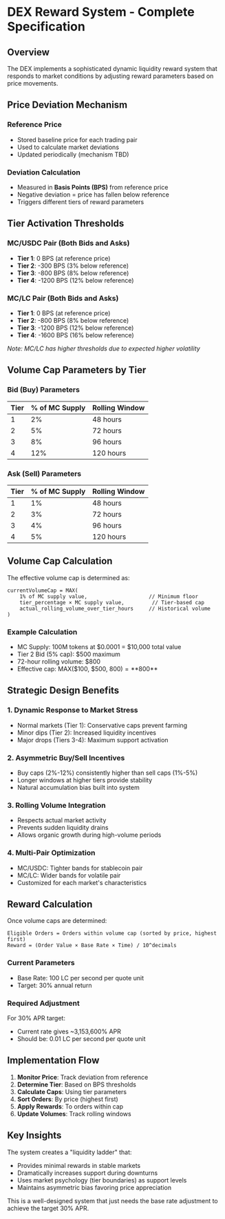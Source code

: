 # DEX Reward System - Complete Specification

## Overview
The DEX implements a sophisticated dynamic liquidity reward system that responds to market conditions by adjusting reward parameters based on price movements.

## Price Deviation Mechanism

### Reference Price
- Stored baseline price for each trading pair
- Used to calculate market deviations
- Updated periodically (mechanism TBD)

### Deviation Calculation
- Measured in **Basis Points (BPS)** from reference price
- Negative deviation = price has fallen below reference
- Triggers different tiers of reward parameters

## Tier Activation Thresholds

### MC/USDC Pair (Both Bids and Asks)
- **Tier 1**: 0 BPS (at reference price)
- **Tier 2**: -300 BPS (3% below reference)
- **Tier 3**: -800 BPS (8% below reference)
- **Tier 4**: -1200 BPS (12% below reference)

### MC/LC Pair (Both Bids and Asks)
- **Tier 1**: 0 BPS (at reference price)
- **Tier 2**: -800 BPS (8% below reference)
- **Tier 3**: -1200 BPS (12% below reference)
- **Tier 4**: -1600 BPS (16% below reference)

*Note: MC/LC has higher thresholds due to expected higher volatility*

## Volume Cap Parameters by Tier

### Bid (Buy) Parameters
| Tier | % of MC Supply | Rolling Window |
|------|----------------|----------------|
| 1    | 2%             | 48 hours       |
| 2    | 5%             | 72 hours       |
| 3    | 8%             | 96 hours       |
| 4    | 12%            | 120 hours      |

### Ask (Sell) Parameters
| Tier | % of MC Supply | Rolling Window |
|------|----------------|----------------|
| 1    | 1%             | 48 hours       |
| 2    | 3%             | 72 hours       |
| 3    | 4%             | 96 hours       |
| 4    | 5%             | 120 hours      |

## Volume Cap Calculation

The effective volume cap is determined as:
```
currentVolumeCap = MAX(
    1% of MC supply value,                    // Minimum floor
    tier_percentage × MC supply value,         // Tier-based cap
    actual_rolling_volume_over_tier_hours     // Historical volume
)
```

### Example Calculation
- MC Supply: 100M tokens at $0.0001 = $10,000 total value
- Tier 2 Bid (5% cap): $500 maximum
- 72-hour rolling volume: $800
- Effective cap: MAX($100, $500, $800) = **$800**

## Strategic Design Benefits

### 1. Dynamic Response to Market Stress
- Normal markets (Tier 1): Conservative caps prevent farming
- Minor dips (Tier 2): Increased liquidity incentives
- Major drops (Tiers 3-4): Maximum support activation

### 2. Asymmetric Buy/Sell Incentives
- Buy caps (2%-12%) consistently higher than sell caps (1%-5%)
- Longer windows at higher tiers provide stability
- Natural accumulation bias built into system

### 3. Rolling Volume Integration
- Respects actual market activity
- Prevents sudden liquidity drains
- Allows organic growth during high-volume periods

### 4. Multi-Pair Optimization
- MC/USDC: Tighter bands for stablecoin pair
- MC/LC: Wider bands for volatile pair
- Customized for each market's characteristics

## Reward Calculation

Once volume caps are determined:
```
Eligible Orders = Orders within volume cap (sorted by price, highest first)
Reward = (Order Value × Base Rate × Time) / 10^decimals
```

### Current Parameters
- Base Rate: 100 LC per second per quote unit
- Target: 30% annual return

### Required Adjustment
For 30% APR target:
- Current rate gives ~3,153,600% APR
- Should be: 0.01 LC per second per quote unit

## Implementation Flow

1. **Monitor Price**: Track deviation from reference
2. **Determine Tier**: Based on BPS thresholds
3. **Calculate Caps**: Using tier parameters
4. **Sort Orders**: By price (highest first)
5. **Apply Rewards**: To orders within cap
6. **Update Volumes**: Track rolling windows

## Key Insights

The system creates a "liquidity ladder" that:
- Provides minimal rewards in stable markets
- Dramatically increases support during downturns
- Uses market psychology (tier boundaries) as support levels
- Maintains asymmetric bias favoring price appreciation

This is a well-designed system that just needs the base rate adjustment to achieve the target 30% APR.